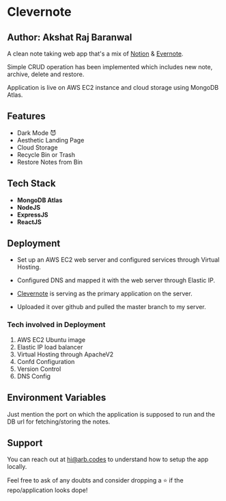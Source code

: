 
# Clevernote
## Author: Akshat Raj Baranwal

A clean note taking web app that's a mix of [Notion](https://notion.so/) & [Evernote](https://evernote.com/). 

Simple CRUD operation has been implemented which includes new note, archive, delete and restore.

Application is live on AWS EC2 instance and cloud storage using MongoDB Atlas.


## Features

- Dark Mode 😈
- Aesthetic Landing Page
- Cloud Storage
- Recycle Bin or Trash
- Restore Notes from Bin


  
## Tech Stack

- **MongoDB Atlas** 
- **NodeJS** 
- **ExpressJS** 
- **ReactJS** 

  
## Deployment

 
- Set up an AWS EC2 web server and configured services through Virtual Hosting. 

- Configured DNS and mapped it with the web server through Elastic IP. 

- [Clevernote](http://clevernote.arb.codes) is serving as the primary application on the server.

- Uploaded it over github and pulled the master branch to my server. 

### Tech involved in Deployment 
1. AWS EC2 Ubuntu image 
2. Elastic IP load balancer 
3. Virtual Hosting through ApacheV2 
4. Confd Configuration 
5. Version Control 
6. DNS Config
## Environment Variables

Just mention the port on which the application is supposed to run
and the DB url for fetching/storing the notes.
## Support

You can reach out at hi@arb.codes to understand how to setup the app locally.

Feel free to ask of any doubts and consider dropping a ⭐ if the repo/application looks dope!
  
